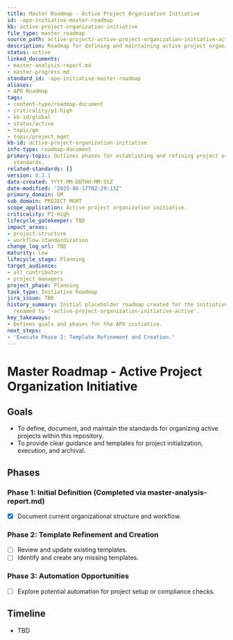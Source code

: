 ```yaml
---
title: Master Roadmap - Active Project Organization Initiative
id: -apo-initiative-master-roadmap
kb: active-project-organization-initiative
file_type: master_roadmap
source_path: active-project/-active-project-organization-initiative-active/master-roadmap.md
description: Roadmap for defining and maintaining active project organization standards.
status: active
linked_documents:
- master-analysis-report.md
- master-progress.md
standard_id: -apo-initiative-master-roadmap
aliases:
- APO Roadmap
tags:
- content-type/roadmap-document
- criticality/p1-high
- kb-id/global
- status/active
- topic/gm
- topic/project_mgmt
kb-id: active-project-organization-initiative
info-type: roadmap-document
primary-topic: Outlines phases for establishing and refining project organization
  standards.
related-standards: []
version: 0.1.1
date-created: YYYY-MM-DDTHH:MM:SSZ
date-modified: '2025-06-17T02:29:13Z'
primary_domain: GM
sub_domain: PROJECT_MGMT
scope_application: Active project organization initiative.
criticality: P1-High
lifecycle_gatekeeper: TBD
impact_areas:
- project-structure
- workflow-standardization
change_log_url: TBD
maturity: Low
lifecycle_stage: Planning
target_audience:
- all_contributors
- project_managers
project_phase: Planning
task_type: Initiative Roadmap
jira_issue: TBD
history_summary: Initial placeholder roadmap created for the initiative. Parent folder
  renamed to '-active-project-organization-initiative-active'.
key_takeaways:
- Defines goals and phases for the APO initiative.
next_steps:
- 'Execute Phase 2: Template Refinement and Creation.'
---
```

# Master Roadmap - Active Project Organization Initiative

## Goals
- To define, document, and maintain the standards for organizing active projects within this repository.
- To provide clear guidance and templates for project initialization, execution, and archival.

## Phases
### Phase 1: Initial Definition (Completed via master-analysis-report.md)
-   [x] Document current organizational structure and workflow.

### Phase 2: Template Refinement and Creation
-   [ ] Review and update existing templates.
-   [ ] Identify and create any missing templates.

### Phase 3: Automation Opportunities
-   [ ] Explore potential automation for project setup or compliance checks.

## Timeline
- TBD
